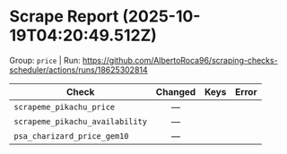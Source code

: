 # Scrape Report (2025-10-19T04:20:49.512Z)

Group: `price`  |  Run: https://github.com/AlbertoRoca96/scraping-checks-scheduler/actions/runs/18625302814

| Check | Changed | Keys | Error |
|---|:---:|:--|:--|
| `scrapeme_pikachu_price` | — |  |  |
| `scrapeme_pikachu_availability` | — |  |  |
| `psa_charizard_price_gem10` | — |  |  |
